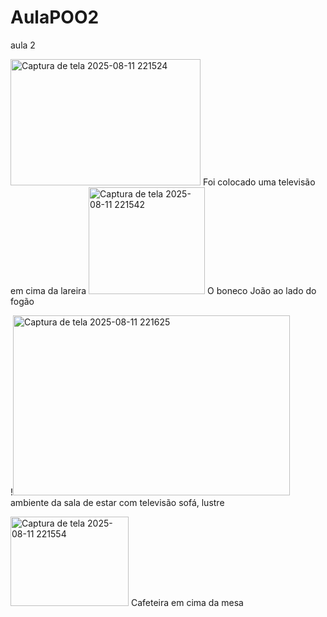 # AulaPOO2
aula 2


<img width="304" height="202" alt="Captura de tela 2025-08-11 221524" src="https://github.com/user-attachments/assets/affc2d6f-9515-4bab-bd35-716930cf860b" />
Foi colocado uma televisão em cima da lareira

<img width="186" height="171" alt="Captura de tela 2025-08-11 221542" src="https://github.com/user-attachments/assets/3d164c4e-baff-4d07-822b-40fe3bae36ff" />
O boneco João ao lado do fogão

!<img width="443" height="288" alt="Captura de tela 2025-08-11 221625" src="https://github.com/user-attachments/assets/d1d70195-a8f2-44f1-abd0-00c9382b3eb6" />
ambiente da sala de estar com televisão sofá, lustre

<img width="189" height="143" alt="Captura de tela 2025-08-11 221554" src="https://github.com/user-attachments/assets/d505b6b0-a77e-437e-9199-a1d22175e81f" />
Cafeteira em cima da mesa
